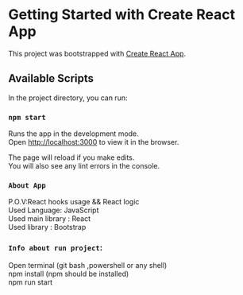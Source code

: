 # Getting Started with Create React App

This project was bootstrapped with [Create React App](https://github.com/facebook/create-react-app).

## Available Scripts

In the project directory, you can run:

### `npm start`

Runs the app in the development mode.\
Open [http://localhost:3000](http://localhost:3000) to view it in the browser.

The page will reload if you make edits.\
You will also see any lint errors in the console.

### `About App`

P.O.V:React hooks usage && React logic\
Used Language: JavaScript\
Used main library : React\
Used library : Bootstrap
 
### `Info about run project`:
Open terminal (git bash ,powershell or any shell)\
npm install (npm should be installed)\
npm run start

